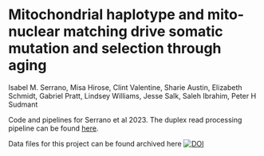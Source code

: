 # Mitochondrial haplotype and mito-nuclear matching drive somatic mutation and selection through aging
Isabel M. Serrano, Misa Hirose, Clint Valentine, Sharie Austin, Elizabeth Schmidt, Gabriel Pratt, Lindsey Williams, Jesse Salk, Saleh Ibrahim, Peter H Sudmant


Code and pipelines for Serrano et al 2023. The duplex read processing pipeline can be found [here](https://github.com/sudmantlab/DuplexSequencingPipeline). 

Data files for this project can be found archived here [![DOI](https://zenodo.org/badge/DOI/10.5281/zenodo.10127101.svg)](https://doi.org/10.5281/zenodo.10127101)



